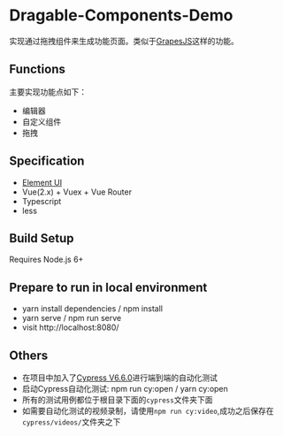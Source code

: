 # Dragable-Components-Demo
实现通过拖拽组件来生成功能页面。类似于[GrapesJS](https://grapesjs.com/)这样的功能。

## Functions
主要实现功能点如下：

- 编辑器
- 自定义组件
- 拖拽

## Specification

- [Element UI](https://element.eleme.io/#/zh-CN)
- Vue(2.x) + Vuex + Vue Router
- Typescript
- less

## Build Setup

Requires Node.js 6+

## Prepare to run in local environment

- yarn install dependencies / npm install
- yarn serve / npm run serve
- visit http://localhost:8080/

## Others

- 在项目中加入了[Cypress V6.6.0](https://www.cypress.io/)进行端到端的自动化测试
- 启动Cypress自动化测试: npm run cy:open / yarn cy:open
- 所有的测试用例都位于根目录下面的<code>cypress</code>文件夹下面
- 如需要自动化测试的视频录制，请使用`npm run cy:video`,成功之后保存在`cypress/videos/`文件夹之下
